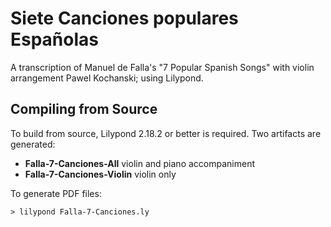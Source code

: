 # Siete Canciones populares Españolas

A transcription of Manuel de Falla's "7 Popular Spanish Songs" with
violin arrangement Pawel Kochanski; using Lilypond.

## Compiling from Source

To build from source, Lilypond 2.18.2 or better is required. Two artifacts
are generated:

 * **Falla-7-Canciones-All** violin and piano accompaniment
 * **Falla-7-Canciones-Violin** violin only

To generate PDF files:

```
> lilypond Falla-7-Canciones.ly
```

